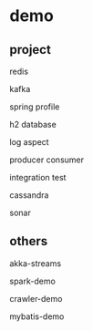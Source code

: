 # demo

## project
redis

kafka

spring profile

h2 database

log aspect

producer consumer

integration test

cassandra

sonar
## others
akka-streams

spark-demo

crawler-demo

mybatis-demo
